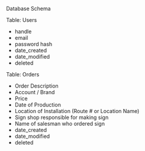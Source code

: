 Database Schema

Table: Users
  - handle
  - email
  - password hash
  - date_created
  - date_modified
  - deleted

Table: Orders
  - Order Description
  - Account / Brand
  - Price
  - Date of Production
  - Location of Installation (Route # or Location Name)
  - Sign shop responsible for making sign
  - Name of salesman who ordered sign
  - date_created
  - date_modified
  - deleted
